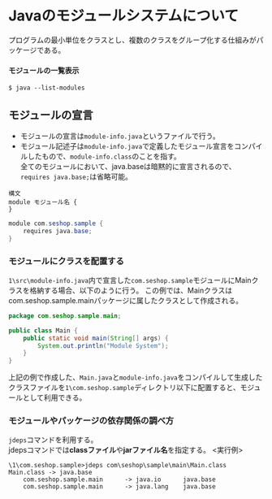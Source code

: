 # Javaのモジュールシステムについて
プログラムの最小単位をクラスとし、複数のクラスをグループ化する仕組みがパッケージである。


#### モジュールの一覧表示
```
$ java --list-modules
```

## モジュールの宣言
- モジュールの宣言は`module-info.java`というファイルで行う。
- モジュール記述子は`module-info.java`で定義したモジュール宣言をコンパイルしたもので、`module-info.class`のことを指す。<br>
全てのモジュールにおいて、java.baseは暗黙的に宣言されるので、`requires java.base;`は省略可能。
```
構文
module モジュール名 {
}
```


```:1\src\module-info.java
module com.seshop.sample {
    requires java.base;
}
```

### モジュールにクラスを配置する
`1\src\module-info.java`内で宣言した`com.seshop.sample`モジュールにMainクラスを格納する場合、以下のように行う。
この例では、Mainクラスはcom.seshop.sample.mainパッケージに属したクラスとして作成される。
```:1\src\Main.java
package com.seshop.sample.main;

public class Main {
    public static void main(String[] args) {
        System.out.println("Module System");
    }
}
```

上記の例で作成した、`Main.java`と`module-info.java`をコンパイルして生成したクラスファイルを`1\com.seshop.sample`ディレクトリ以下に配置すると、モジュールとして利用できる。

### モジュールやパッケージの依存関係の調べ方
`jdeps`コマンドを利用する。<br>
jdepsコマンドでは<b>classファイル</b>や<b>jarファイル名</b>を指定する。
<実行例>
```
\1\com.seshop.sample>jdeps com\seshop\sample\main\Main.class
Main.class -> java.base
    com.seshop.sample.main      -> java.io      java.base
    com.seshop.sample.main      -> java.lang    java.base
```
